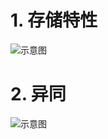 # 1. 存储特性

![示意图](http://upload-images.jianshu.io/upload_images/944365-687dcb94f22f7705.png?imageMogr2/auto-orient/strip%7CimageView2/2/w/1240)

# 2. 异同

![示意图](http://upload-images.jianshu.io/upload_images/944365-b111d52a8df7e94c.png?imageMogr2/auto-orient/strip%7CimageView2/2/w/1240)